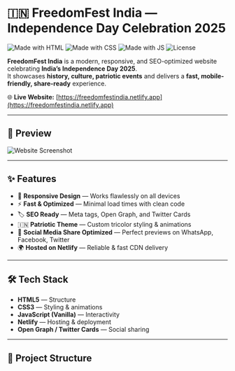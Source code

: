 # 🇮🇳 FreedomFest India — Independence Day Celebration 2025

![Made with HTML](https://img.shields.io/badge/Made%20with-HTML-orange)
![Made with CSS](https://img.shields.io/badge/Made%20with-CSS-blue)
![Made with JS](https://img.shields.io/badge/Made%20with-JavaScript-yellow)
![License](https://img.shields.io/badge/License-MIT-green)

**FreedomFest India** is a modern, responsive, and SEO-optimized website celebrating **India’s Independence Day 2025**.  
It showcases **history, culture, patriotic events** and delivers a **fast, mobile-friendly, share-ready** experience.

🌐 **Live Website:** [https://freedomfestindia.netlify.app](https://freedomfestindia.netlify.app)  

---

## 📸 Preview
![Website Screenshot](./freedomfest-india-independence-day-2025.jpg)

---

## ✨ Features
- 📱 **Responsive Design** — Works flawlessly on all devices  
- ⚡ **Fast & Optimized** — Minimal load times with clean code  
- 🏷 **SEO Ready** — Meta tags, Open Graph, and Twitter Cards  
- 🇮🇳 **Patriotic Theme** — Custom tricolor styling & animations  
- 🔗 **Social Media Share Optimized** — Perfect previews on WhatsApp, Facebook, Twitter  
- 🌍 **Hosted on Netlify** — Reliable & fast CDN delivery  

---

## 🛠 Tech Stack
- **HTML5** — Structure
- **CSS3** — Styling & animations
- **JavaScript (Vanilla)** — Interactivity
- **Netlify** — Hosting & deployment
- **Open Graph / Twitter Cards** — Social sharing

---

## 📂 Project Structure
